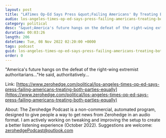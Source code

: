 ```yaml
---
layout: post
title: "LATimes Op-Ed Says Press &quot;Failing Americans' By Treating Both Parties Equally"
audio: los-angeles-times-op-ed-says-press-failing-americans-treating-both-parties-equally-0
category: political
desc: "&quot;America's future hangs on the defeat of the right-wing extremist authoritarians...&quot;He said, authoritatively..."
duration: 00:03:26
length: 206
datetime: Tue, 08 Nov 2022 02:20:00 +0000
tags: podcast
guid: los-angeles-times-op-ed-says-press-failing-americans-treating-both-parties-equally-0
order: 0
---
```

&quot;America's future hangs on the defeat of the right-wing extremist authoritarians...&quot;He said, authoritatively...

Link: [https://www.zerohedge.com/political/los-angeles-times-op-ed-says-press-failing-americans-treating-both-parties-equally](https://www.zerohedge.com/political/los-angeles-times-op-ed-says-press-failing-americans-treating-both-parties-equally)

About: The Zerohedge Podcast is a non-commercial, automated program, designed to give people a way to get news from Zerohedge in an audio format.  I am actively working on tweaking and improving the setup to create a better listening experience (October 2022).  Suggestions are welcome: [zerohedgePodcast@outlook.com](mailto:zerohedgePodcast@outlook.com)